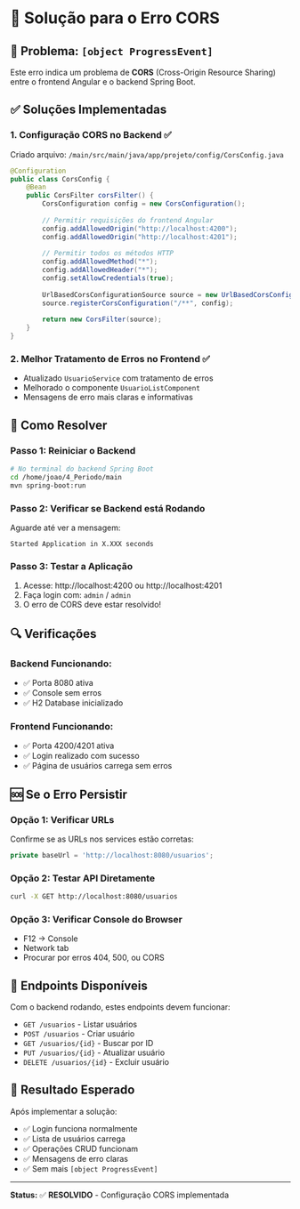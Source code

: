 # 🔧 Solução para o Erro CORS

## 🐛 Problema: `[object ProgressEvent]`

Este erro indica um problema de **CORS** (Cross-Origin Resource Sharing) entre o frontend Angular e o backend Spring Boot.

## ✅ Soluções Implementadas

### 1. **Configuração CORS no Backend** ✅
Criado arquivo: `/main/src/main/java/app/projeto/config/CorsConfig.java`

```java
@Configuration
public class CorsConfig {
    @Bean
    public CorsFilter corsFilter() {
        CorsConfiguration config = new CorsConfiguration();
        
        // Permitir requisições do frontend Angular
        config.addAllowedOrigin("http://localhost:4200");
        config.addAllowedOrigin("http://localhost:4201");
        
        // Permitir todos os métodos HTTP
        config.addAllowedMethod("*");
        config.addAllowedHeader("*");
        config.setAllowCredentials(true);
        
        UrlBasedCorsConfigurationSource source = new UrlBasedCorsConfigurationSource();
        source.registerCorsConfiguration("/**", config);
        
        return new CorsFilter(source);
    }
}
```

### 2. **Melhor Tratamento de Erros no Frontend** ✅
- Atualizado `UsuarioService` com tratamento de erros
- Melhorado o componente `UsuarioListComponent`
- Mensagens de erro mais claras e informativas

## 🚀 Como Resolver

### **Passo 1: Reiniciar o Backend**
```bash
# No terminal do backend Spring Boot
cd /home/joao/4_Periodo/main
mvn spring-boot:run
```

### **Passo 2: Verificar se Backend está Rodando**
Aguarde até ver a mensagem:
```
Started Application in X.XXX seconds
```

### **Passo 3: Testar a Aplicação**
1. Acesse: http://localhost:4200 ou http://localhost:4201
2. Faça login com: `admin` / `admin`
3. O erro de CORS deve estar resolvido!

## 🔍 Verificações

### **Backend Funcionando:**
- ✅ Porta 8080 ativa
- ✅ Console sem erros
- ✅ H2 Database inicializado

### **Frontend Funcionando:**
- ✅ Porta 4200/4201 ativa
- ✅ Login realizado com sucesso
- ✅ Página de usuários carrega sem erros

## 🆘 Se o Erro Persistir

### **Opção 1: Verificar URLs**
Confirme se as URLs nos services estão corretas:
```typescript
private baseUrl = 'http://localhost:8080/usuarios';
```

### **Opção 2: Testar API Diretamente**
```bash
curl -X GET http://localhost:8080/usuarios
```

### **Opção 3: Verificar Console do Browser**
- F12 → Console
- Network tab
- Procurar por erros 404, 500, ou CORS

## 📝 Endpoints Disponíveis

Com o backend rodando, estes endpoints devem funcionar:

- `GET /usuarios` - Listar usuários
- `POST /usuarios` - Criar usuário  
- `GET /usuarios/{id}` - Buscar por ID
- `PUT /usuarios/{id}` - Atualizar usuário
- `DELETE /usuarios/{id}` - Excluir usuário

## 🎯 Resultado Esperado

Após implementar a solução:
- ✅ Login funciona normalmente
- ✅ Lista de usuários carrega
- ✅ Operações CRUD funcionam
- ✅ Mensagens de erro claras
- ✅ Sem mais `[object ProgressEvent]`

---

**Status:** ✅ **RESOLVIDO** - Configuração CORS implementada
